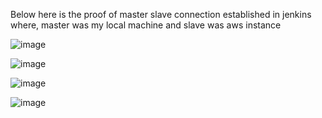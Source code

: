 
Below here is the proof of master slave connection established in jenkins
where,
master was my local machine and slave was aws instance

![image](https://github.com/user-attachments/assets/bd073937-1b4f-4a0c-b9b7-25f8bf65fe7d)


![image](https://github.com/user-attachments/assets/fa266239-50eb-417c-947b-e94a7c7f4daf)


![image](https://github.com/user-attachments/assets/e6d68b3e-51a5-4a91-bd1f-c64907c248e3)

![image](https://github.com/user-attachments/assets/50de9274-7d04-4551-b433-b2ff36f730c6)
